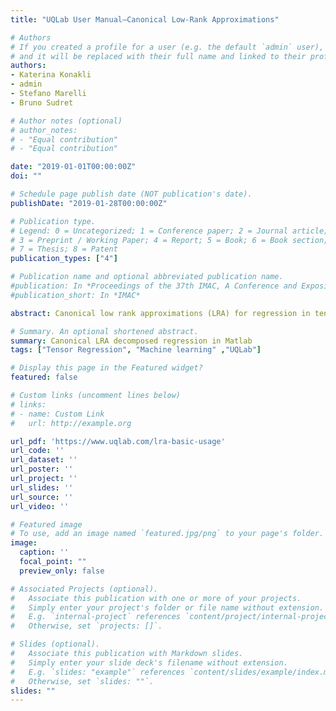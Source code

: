 ```yaml
---
title: "UQLab User Manual—Canonical Low-Rank Approximations" 

# Authors
# If you created a profile for a user (e.g. the default `admin` user), write the username (folder name) here 
# and it will be replaced with their full name and linked to their profile.
authors:
- Katerina Konakli
- admin
- Stefano Marelli
- Bruno Sudret

# Author notes (optional)
# author_notes:
# - "Equal contribution"
# - "Equal contribution"

date: "2019-01-01T00:00:00Z"
doi: ""

# Schedule page publish date (NOT publication's date).
publishDate: "2019-01-28T00:00:00Z"

# Publication type.
# Legend: 0 = Uncategorized; 1 = Conference paper; 2 = Journal article;
# 3 = Preprint / Working Paper; 4 = Report; 5 = Book; 6 = Book section;
# 7 = Thesis; 8 = Patent
publication_types: ["4"]

# Publication name and optional abbreviated publication name.
#publication: In *Proceedings of the 37th IMAC, A Conference and Exposition on Structural Dynamics 2019*
#publication_short: In *IMAC*

abstract: Canonical low rank approximations (LRA) for regression in tensor decomposed format for Matlab. Contributed to automated hyperparameter optimization routines, abstrated and decoupled LRA algorithm from basis set selection and intermediate optimization routines.

# Summary. An optional shortened abstract.
summary: Canonical LRA decomposed regression in Matlab
tags: ["Tensor Regression", "Machine learning" ,"UQLab"]

# Display this page in the Featured widget?
featured: false 

# Custom links (uncomment lines below)
# links:
# - name: Custom Link
#   url: http://example.org

url_pdf: 'https://www.uqlab.com/lra-basic-usage'
url_code: ''
url_dataset: ''
url_poster: ''
url_project: ''
url_slides: ''
url_source: ''
url_video: ''

# Featured image
# To use, add an image named `featured.jpg/png` to your page's folder. 
image:
  caption: ''
  focal_point: ""
  preview_only: false

# Associated Projects (optional).
#   Associate this publication with one or more of your projects.
#   Simply enter your project's folder or file name without extension.
#   E.g. `internal-project` references `content/project/internal-project/index.md`.
#   Otherwise, set `projects: []`.

# Slides (optional).
#   Associate this publication with Markdown slides.
#   Simply enter your slide deck's filename without extension.
#   E.g. `slides: "example"` references `content/slides/example/index.md`.
#   Otherwise, set `slides: ""`.
slides: ""
---
```


